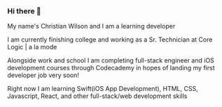 ### Hi there 👋

My name's Christian Wilson and I am a learning developer

I am currently finishing college and working as a Sr. Technician at Core Logic | a la mode

Alongside work and school I am completing full-stack engineer and iOS development courses through Codecademy
in hopes of landing my first developer job very soon!

Right now I am learning Swift(iOS App Development), HTML, CSS, Javascript, React, and other full-stack/web development skills 


